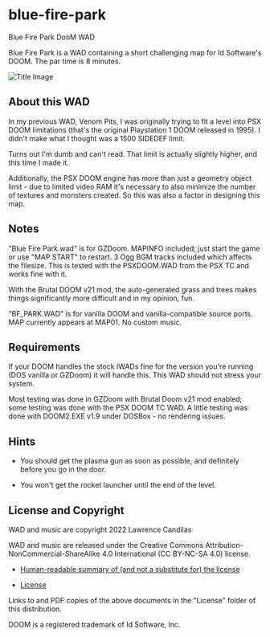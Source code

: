# blue-fire-park
 Blue Fire Park DooM WAD

Blue Fire Park is a WAD containing a short challenging map for Id Software's DOOM.  The par time is 8 minutes.  

![Title Image]()

## About this WAD

In my previous WAD, Venom Pits, I was originally trying to fit a level into PSX DOOM limitations (that's the original Playstation 1 DOOM released in 1995).  I didn't make what I thought was a 1500 SIDEDEF limit.  

Turns out I'm dumb and can't read.  That limit is actually slightly higher, and this time I made it.  

Additionally, the PSX DOOM engine has more than just a geometry object limit - due to limited video RAM it's necessary to also minimize the number of textures and monsters created.  So this was also a factor in designing this map.

## Notes

"Blue Fire Park.wad" is for GZDoom.  MAPINFO included; just start the game or use "MAP START" to restart.  3 Ogg BGM tracks included which affects the filesize.  This is tested with the PSXDOOM.WAD from the PSX TC and works fine with it.

With the Brutal DOOM v21 mod, the auto-generated grass and trees makes things significantly more difficult and in my opinion, fun.

"BF_PARK.WAD" is for vanilla DOOM and vanilla-compatible source ports.  MAP currently appears at MAP01.  No custom music.

## Requirements

If your DOOM handles the stock IWADs fine for the version you're running (DOS vanilla or GZDoom) it will handle this.  This WAD should not stress your system.  

Most testing was done in GZDoom with Brutal Doom v21 mod enabled; some testing was done with the PSX DOOM TC WAD.  A little testing was done with DOOM2.EXE v1.9 under DOSBox - no rendering issues.

## Hints

- You should get the plasma gun as soon as possible, and definitely before you go in the door.

- You won't get the rocket launcher until the end of the level.

## License and Copyright

WAD and music are copyright 2022 Lawrence Candilas

WAD and music are released under the Creative Commons Attribution-NonCommercial-ShareAlike 4.0 International (CC BY-NC-SA 4.0) license.

- [Human-readable summary of (and not a substitute for) the license](https://creativecommons.org/licenses/by-nc-sa/4.0/)

- [License](https://creativecommons.org/licenses/by-nc-sa/4.0/legalcode)

Links to and PDF copies of the above documents in the "License" folder of this distribution.

DOOM is a registered trademark of Id Software, Inc.
